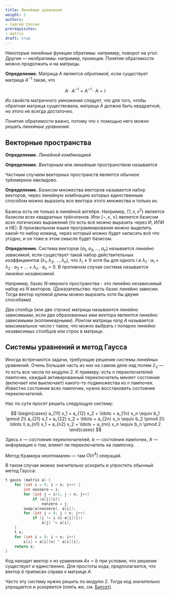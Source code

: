 ```yaml
---
title: Линейные уравнения
weight: 2
authors:
- Сергей Слотин
prerequisites:
- matrix
draft: true
---
```


Некоторые линейные функции обратимы: например, поворот на угол. Другие — необратимы: например, проекция. Понятие обратимости можно продолжить и на матрицы.

**Определение.** Матрица $A$ является *обратимой*, если существует матрица $A^{-1}$ такая, что

$$
A \cdot A^{-1} = A^{-1} \cdot A = I
$$

Из свойств матричного умножения следует, что для того, чтобы обратная матрица существовала, матрица $A$ должна быть квадратной, но этого не всегда достаточно.

Понятие обратимости важно, потому что с помощью него можно решать *линейные уравнения*.

## Векторные пространства

**Определение.** *Линейной комбинацией*

**Определение.** *Векторным* или *линейным* пространством называется

Частным случаем векторных пространств является обычное трёхмерное евклидово.

**Определение.** *Базисом* множества векторов называется набор векторов, через линейную комбнацию которых единственным способом можно выразить все вектора этого множества и только их.

Базисы есть не только в линейной алгебре. Например, $\{1, x, x^2\}$ является базисом всех квадратных трёхчленов. Или $\{\neg, \land, \lor\}$ является базисом всех логических выражений (то есть всё можно выразить через И, ИЛИ и НЕ). В произвольном языке программирования можно выделить какой-то набор команд, через который можно будет написать всё что угодно, и он тоже в этом смысле будет базисом.

**Определение.** Система векторов $\{a_1, a_2, \dots, a_n\}$ называется *линейно зависимой*, если существует такой набор действительных коэффициентов $(\lambda_1, \lambda_2, \dots, \lambda_n)$, что $\lambda_i \neq 0$ хотя бы для одного $i$ и $\lambda_1 \cdot a_1 + \lambda_2 \cdot a_2 + \dots + \lambda_n \cdot a_n = 0$. В противном случае система называется *линейно независимой*.

Например, базис $N$-мерного пространства - это линейно независимый набор из $N$ векторов. (Доказательство: пусть базис линейно зависим. Тогда вектор нулевой длины можно выразить хотя бы двумя способами) 

Два столбца (или две строки) матрицы называются линейно зависимыми, если два образованных ими вектора являются линейно зависимыми (коллинеарными). *Рангом* матрицы $rang$ $A$ называется максимальное число $r$ такое, что можно выбрать $r$ попарно линейно независимых столбцов или строк в матрице.

## Системы уравнений и метод Гаусса

Иногда встречаются задачи, требующие решения системы линейных уравнений. Очень большая часть из них на самом деле над полем $\mathbb{Z}_2$ — то есть все числа по модулю 2. К примеру: есть $n$ переключателей лампочек, каждый активированный переключатель меняет состояние (включает или выключает) какого-то подмножества из $n$ лампочек. Известно состояние всех лампочек, нужно восстановить состояние переключателей.

Нас по сути просят решить следующую систему:

$$
\begin{cases}
a_{11} x_1 + a_{12} x_2 + \ldots + a_{1n} x_n \equiv b_1 \pmod 2\\
a_{21} x_1 + a_{22} x_2 + \ldots + a_{2n} x_n \equiv b_2 \pmod 2\\
\ldots \\
a_{n1} x_1 + a_{n2} x_2 + \ldots + a_{nn} x_n \equiv b_n \pmod 2
\end{cases}
$$

Здесь $x$ — состояния переключателей, $b$ — состояния лампочек, $A$ — информация о том, влияет ли переключатель на лампочку.

Метод Крамера неоптимален — там $O(n^4)$ операций.

В таком случае можно значительно ускорить и упростить обычный метод Гаусса:

```c++
t gauss (matrix a) {
    for (int i = 0; i < n; i++) {
        int nonzero = i;
        for (int j = i+1; j < n; j++)
            if (a[j][i])
                nonzero = j;
        swap(a[nonzero], a[i]);
        for (int j = 0; j < n; j++)
            if (j != i && a[j][i])
                a[j] ^= a[i];
    }
    t x;
    for (int i = 0; i < n; i++)
        x[i] = a[i][n] ^ a[i][i];
    return x;
}
```

Код находит вектор $x$ из уравнения $Ax = b$ при условии, что решение существует и единственно. Для простоты кода, предполагается, что вектор $b$ приписан справа к матрице $A$.

Часто эту систему нужно решить по модулю 2. Тогда код значительно упрощается и ускоряется (опять же, см. [Битсет](bitset#%D0%93%D0%B0%D1%83%D1%81%D1%81)).

